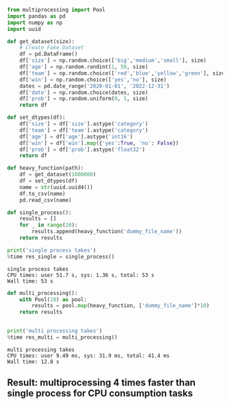 ```python
from multiprocessing import Pool
import pandas as pd
import numpy as np
import uuid
```


```python
def get_dataset(size):
    # Create Fake Dataset
    df = pd.DataFrame()
    df['size'] = np.random.choice(['big','medium','small'], size)
    df['age'] = np.random.randint(1, 50, size)
    df['team'] = np.random.choice(['red','blue','yellow','green'], size)
    df['win'] = np.random.choice(['yes','no'], size)
    dates = pd.date_range('2020-01-01', '2022-12-31')
    df['date'] = np.random.choice(dates, size)
    df['prob'] = np.random.uniform(0, 1, size)
    return df

def set_dtypes(df):
    df['size'] = df['size'].astype('category')
    df['team'] = df['team'].astype('category')
    df['age'] = df['age'].astype('int16')
    df['win'] = df['win'].map({'yes':True, 'no': False})
    df['prob'] = df['prob'].astype('float32')
    return df

def heavy_function(path):
    df = get_dataset(1000000)
    df = set_dtypes(df)
    name = str(uuid.uuid4())
    df.to_csv(name)
    pd.read_csv(name)
```


```python
def single_process():
    results = []
    for _ in range(10):
        results.append(heavy_function('dummy_file_name'))
    return results
```


```python
print('single process takes')
%time res_single = single_process()
```

    single process takes
    CPU times: user 51.7 s, sys: 1.36 s, total: 53 s
    Wall time: 53 s



```python
def multi_processing():
    with Pool(10) as pool:
        results = pool.map(heavy_function, ['dummy_file_name']*10)
    return results
        
```


```python
print('multi processing takes')
%time res_multi = multi_processing()
```

    multi processing takes
    CPU times: user 9.49 ms, sys: 31.9 ms, total: 41.4 ms
    Wall time: 12.8 s


## Result: multiprocessing 4 times faster than single process for CPU consumption tasks 


```python

```
